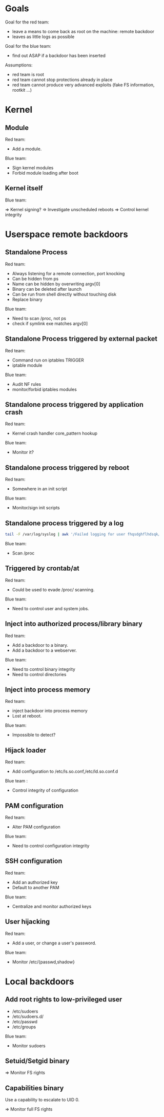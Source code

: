 Goals
=====

Goal for the red team:

* leave a means to come back as root on the machine: remote backdoor
* leaves as little logs as possible

Goal for the blue team:

* find out ASAP if a backdoor has been inserted


Assumptions:

* red team is root
* red team cannot stop protections already in place
* red team cannot produce very advanced exploits (fake FS information, rootkit ...)


Kernel
======
Module
------
Red team:

* Add a module.

Blue team:

* Sign kernel modules
* Forbid module loading after boot

Kernel itself
-------------

Blue team:

=> Kernel signing?
=> Investigate unscheduled reboots
=> Control kernel integrity


Userspace remote backdoors
==========================
Standalone Process
------------------
Red team:

* Always listening for a remote connection, port knocking
* Can be hidden from ps
* Name can be hidden by overwriting argv[0]
* Binary can be deleted after launch
* Can be run from shell directly without touching disk
* Replace binary

Blue team:
* Need to scan /proc, not ps
* check if symlink exe matches argv[0]


Standalone Process triggered by external packet
-----------------------------------------------
Red team:

* Command run on iptables TRIGGER
* iptable module

Blue team:

* Audit NF rules
* monitor/forbid iptables modules


Standalone process triggered by application crash
-------------------------------------------------
Red team:

* Kernel crash handler core_pattern hookup

Blue team:

* Monitor it?


Standalone process triggered by reboot
--------------------------------------
Red team:

* Somewhere in an init script

Blue team:

* Monitor/sign init scripts


Standalone process triggered by a log
-------------------------------------

``` bash
tail -F /var/log/syslog | awk '/Failed logging for user fhqsdghflhdsqk/ {system("run_backdoor")}'
```

Blue team:

* Scan /proc


Triggered by crontab/at
-----------------------

Red team:

* Could be used to evade /proc/ scanning.


Blue team:

* Need to control user and system jobs.


Inject into authorized process/library binary
---------------------------------------------

Red team:

* Add a backdoor to a binary.
* Add a backdoor to a webserver.

Blue team:

* Need to control binary integrity
* Need to control directories


Inject into process memory
--------------------------

Red team:

* inject backdoor into process memory
* Lost at reboot.

Blue team:

* Impossible to detect?


Hijack loader
-------------

Red team:

* Add configuration to /etc/ls.so.conf,/etc/ld.so.conf.d

Blue team :

* Control integrity of configuration


PAM configuration
-----------------
Red team:

* Alter PAM configuration

Blue team:

*  Need to control configuration integrity


SSH configuration
-----------------
Red team:

* Add an authorized key
* Default to another PAM

Blue team:

* Centralize and monitor authorized keys


User hijacking
--------------
Red team:

* Add a user, or change a user's password.

Blue team:
* Monitor /etc/{passwd,shadow}



Local backdoors
===============

Add root rights to low-privileged user
--------------------------------------
* /etc/sudoers
* /etc/sudoers.d/
* /etc/passwd
* /etc/groups

Blue team:

* Monitor sudoers


Setuid/Setgid binary
--------------------

=> Monitor FS rights

Capabilities binary
-------------------
Use a capability to escalate to UID 0.

=> Monitor full FS rights
